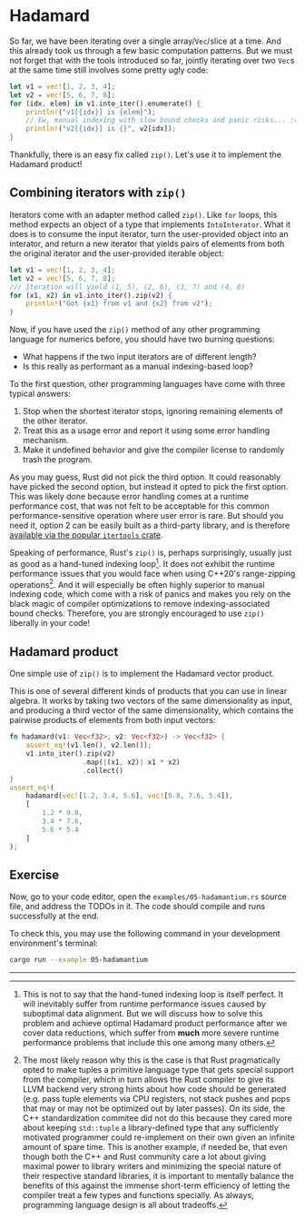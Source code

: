 # Hadamard

So far, we have been iterating over a single array/`Vec`/slice at a time. And
this already took us through a few basic computation patterns. But we must not
forget that with the tools introduced so far, jointly iterating over two `Vec`s
at the same time still involves some pretty ugly code:

```rust
let v1 = vec![1, 2, 3, 4];
let v2 = vec![5, 6, 7, 8];
for (idx, elem) in v1.into_iter().enumerate() {
    println!("v1[{idx}] is {elem}");
    // Ew, manual indexing with slow bound checks and panic risks... :(
    println!("v2[{idx}] is {}", v2[idx]);
}
```

Thankfully, there is an easy fix called `zip()`. Let's use it to implement the
Hadamard product!


## Combining iterators with `zip()`

Iterators come with an adapter method called `zip()`. Like `for` loops, this
method expects an object of a type that implements `IntoInterator`. What it does
is to consume the input iterator, turn the user-provided object into an
interator, and return a new iterator that yields pairs of elements from both the
original iterator and the user-provided iterable object:

```rust
let v1 = vec![1, 2, 3, 4];
let v2 = vec![5, 6, 7, 8];
/// Iteration will yield (1, 5), (2, 6), (3, 7) and (4, 8)
for (x1, x2) in v1.into_iter().zip(v2) {
    println!("Got {x1} from v1 and {x2} from v2");
}
```

Now, if you have used the `zip()` method of any other programming language for
numerics before, you should have two burning questions:

- What happens if the two input iterators are of different length?
- Is this really as performant as a manual indexing-based loop?

To the first question, other programming languages have come with three typical
answers:

1. Stop when the shortest iterator stops, ignoring remaining elements of the
   other iterator.
2. Treat this as a usage error and report it using some error handling
   mechanism.
3. Make it undefined behavior and give the compiler license to randomly trash
   the program.

As you may guess, Rust did not pick the third option. It could reasonably have
picked the second option, but instead it opted to pick the first option. This
was likely done because error handling comes at a runtime performance cost, that
was not felt to be acceptable for this common performance-sensitive operation
where user error is rare. But should you need it, option 2 can be easily built
as a third-party library, and is therefore [available via the popular
`itertools` crate](https://docs.rs/itertools/latest/itertools/fn.zip_eq.html).

Speaking of performance, Rust's `zip()` is, perhaps surprisingly, usually just
as good as a hand-tuned indexing loop[^1]. It does not exhibit the runtime
performance issues that you would face when using C++20's range-zipping
operations[^2]. And it will especially be often highly superior to manual
indexing code, which come with a risk of panics and makes you rely on the black
magic of compiler optimizations to remove indexing-associated bound checks.
Therefore, you are strongly encouraged to use `zip()` liberally in your code!


## Hadamard product

One simple use of `zip()` is to implement the Hadamard vector product.

This is one of several different kinds of products that you can use in linear
algebra. It works by taking two vectors of the same dimensionality as input, and
producing a third vector of the same dimensionality, which contains the pairwise
products of elements from both input vectors:

```rust
fn hadamard(v1: Vec<f32>, v2: Vec<f32>) -> Vec<f32> {
    assert_eq!(v1.len(), v2.len());
    v1.into_iter().zip(v2)
                  .map(|(x1, x2)| x1 * x2)
                  .collect() 
}
assert_eq!(
    hadamard(vec![1.2, 3.4, 5.6], vec![9.8, 7.6, 5.4]),
    [
        1.2 * 9.8,
        3.4 * 7.6,
        5.6 * 5.4
    ]
);
```


## Exercise

Now, go to your code editor, open the `examples/05-hadamantium.rs` source file,
and address the TODOs in it. The code should compile and runs successfully at
the end.

To check this, you may use the following command in your development
environment's terminal:

```bash
cargo run --example 05-hadamantium
```


---

[^1]: This is not to say that the hand-tuned indexing loop is itself perfect. It
      will inevitably suffer from runtime performance issues caused by
      suboptimal data alignment. But we will discuss how to solve this problem
      and achieve optimal Hadamard product performance after we cover data
      reductions, which suffer from **much** more severe runtime performance
      problems that include this one among many others.

[^2]: The most likely reason why this is the case is that Rust pragmatically
      opted to make tuples a primitive language type that gets special support
      from the compiler, which in turn allows the Rust compiler to give its LLVM
      backend very strong hints about how code should be generated (e.g. pass
      tuple elements via CPU registers, not stack pushes and pops that may or
      may not be optimized out by later passes). On its side, the C++
      standardization commitee did not do this because they cared more about
      keeping `std::tuple` a library-defined type that any sufficiently
      motivated programmer could re-implement on their own given an infinite
      amount of spare time. This is another example, if needed be, that even
      though both the C++ and Rust community care a lot about giving maximal
      power to library writers and minimizing the special nature of their
      respective standard libraries, it is important to mentally balance the
      benefits of this against the immense short-term efficiency of letting the
      compiler treat a few types and functions specially. As always, programming
      language design is all about tradeoffs.